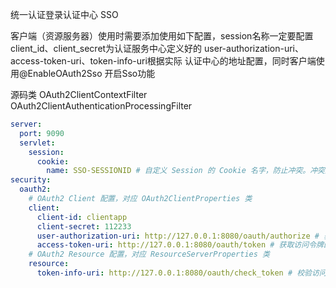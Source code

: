 统一认证登录认证中心 SSO

客户端（资源服务器）使用时需要添加使用如下配置，session名称一定要配置
client_id、client_secret为认证服务中心定义好的
user-authorization-uri、access-token-uri、token-info-uri根据实际
认证中心的地址配置，同时客户端使用@EnableOAuth2Sso 开启Sso功能

源码类
OAuth2ClientContextFilter
OAuth2ClientAuthenticationProcessingFilter
```yaml
server:
  port: 9090
  servlet:
    session:
      cookie:
        name: SSO-SESSIONID # 自定义 Session 的 Cookie 名字，防止冲突。冲突后，会导致 SSO 登录失败
security:
  oauth2:
    # OAuth2 Client 配置，对应 OAuth2ClientProperties 类
    client:
      client-id: clientapp
      client-secret: 112233
      user-authorization-uri: http://127.0.0.1:8080/oauth/authorize # 获取用户的授权码地址
      access-token-uri: http://127.0.0.1:8080/oauth/token # 获取访问令牌的地址
    # OAuth2 Resource 配置，对应 ResourceServerProperties 类
    resource:
      token-info-uri: http://127.0.0.1:8080/oauth/check_token # 校验访问令牌是否有效的地址
```
